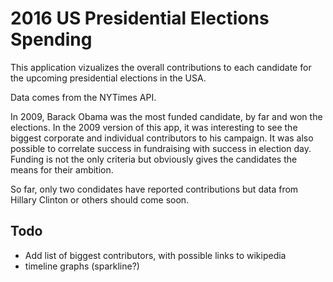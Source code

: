 # 2016 US Presidential Elections Spending

This application vizualizes the overall contributions to each candidate for the upcoming presidential elections in the USA.

Data comes from the NYTimes API.

In 2009, Barack Obama was the most funded candidate, by far and won the elections. In the 2009 version of this app, it was interesting to see the biggest corporate and individual contributors to his campaign. It was also possible to correlate success in fundraising with success in election day. Funding is not the only criteria but obviously gives the candidates the means for their ambition.

So far, only two condidates have reported contributions but data from Hillary Clinton or others should come soon.

## Todo

* Add list of biggest contributors, with possible links to wikipedia
* timeline graphs (sparkline?)
